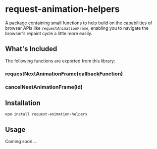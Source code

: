 # request-animation-helpers

A package containing small functions to help build on the capabilities of browser APIs like `requestAnimationFrame`, enabling you to navigate the browser's repaint cycle a little more easily.

## What's Included

The following functions are exported from this library:

### requestNextAnimationFrame(callbackFunction)

### cancelNextAnimationFrame(id)

## Installation

`npm install request-animation-helpers`

## Usage

Coming soon...
